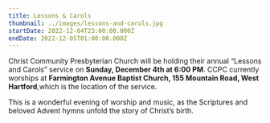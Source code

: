 ```yaml
---
title: Lessons & Carols
thumbnail: ../images/lessons-and-carols.jpg
startDate: 2022-12-04T23:00:00.000Z
endDate: 2022-12-05T01:00:00.000Z
---
```

Christ Community Presbyterian Church will be holding their annual “Lessons and Carols” service on **Sunday, December 4th at 6:00 PM**. CCPC currently worships at **Farmington Avenue Baptist Church, 155 Mountain Road, West Hartford**,which is the location of the service.

This is a wonderful evening of worship and music, as the Scriptures and beloved Advent hymns unfold the story of Christ’s birth.